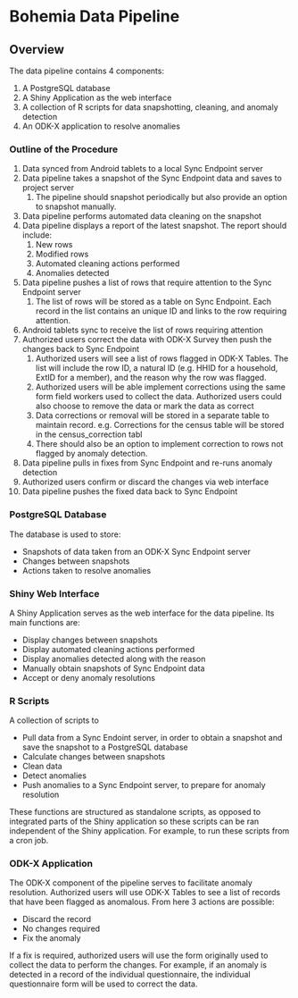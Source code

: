 # Bohemia Data Pipeline

## Overview

The data pipeline contains 4 components:
 1. A PostgreSQL database
 2. A Shiny Application as the web interface
 3. A collection of R scripts for data snapshotting, cleaning, and anomaly detection
 4. An ODK-X application to resolve anomalies

### Outline of the Procedure

1. Data synced from Android tablets to a local Sync Endpoint server
2. Data pipeline takes a snapshot of the Sync Endpoint data and saves to project server
   1. The pipeline should snapshot periodically but also provide an option to snapshot manually.
3. Data pipeline performs automated data cleaning on the snapshot
4. Data pipeline displays a report of the latest snapshot. The report should include:
   1. New rows
   2. Modified rows
   3. Automated cleaning actions performed
   4. Anomalies detected
5. Data pipeline pushes a list of rows that require attention to the Sync Endpoint server
   1. The list of rows will be stored as a table on Sync Endpoint. Each record in the list contains an unique ID and links to the row requiring attention.
6. Android tablets sync to receive the list of rows requiring attention
7. Authorized users correct the data with ODK-X Survey then push the changes back to Sync Endpoint
   1. Authorized users will see a list of rows flagged in ODK-X Tables. The list will include the row ID, a natural ID (e.g. HHID for a household, ExtID for a member), and the reason why the row was flagged.
   2. Authorized users will be able implement corrections using the same form field workers used to collect the data. Authorized users could also choose to remove the data or mark the data as correct
   3. Data corrections or removal will be stored in a separate table to maintain record. e.g. Corrections for the census table will be stored in the census_correction tabl
   4. There should also be an option to implement correction to rows not flagged by anomaly detection.
8. Data pipeline pulls in fixes from Sync Endpoint and re-runs anomaly detection
9. Authorized users confirm or discard the changes via web interface
10. Data pipeline pushes the fixed data back to Sync Endpoint

### PostgreSQL Database
The database is used to store:
 - Snapshots of data taken from an ODK-X Sync Endpoint server
 - Changes between snapshots
 - Actions taken to resolve anomalies

### Shiny Web Interface
A Shiny Application serves as the web interface for the data pipeline. Its main functions are:
 - Display changes between snapshots
 - Display automated cleaning actions performed
 - Display anomalies detected along with the reason
 - Manually obtain snapshots of Sync Endpoint data
 - Accept or deny anomaly resolutions

### R Scripts
A collection of scripts to
 - Pull data from a Sync Endoint server, in order to obtain a snapshot and save the snapshot to a PostgreSQL database
 - Calculate changes between snapshots
 - Clean data
 - Detect anomalies
 - Push anomalies to a Sync Endpoint server, to prepare for anomaly resolution

These functions are structured as standalone scripts, as opposed to integrated parts of the Shiny application so these scripts can be ran independent of the Shiny application. For example, to run these scripts from a cron job.

### ODK-X Application
The ODK-X component of the pipeline serves to facilitate anomaly resolution. Authorized users will use ODK-X Tables to see a list of records that have been flagged as anomalous. From here 3 actions are possible:
 - Discard the record
 - No changes required
 - Fix the anomaly

If a fix is required, authorized users will use the form originally used to collect the data to perform the changes. For example, if an anomaly is detected in a record of the individual questionnaire, the individual questionnaire form will be used to correct the data.
